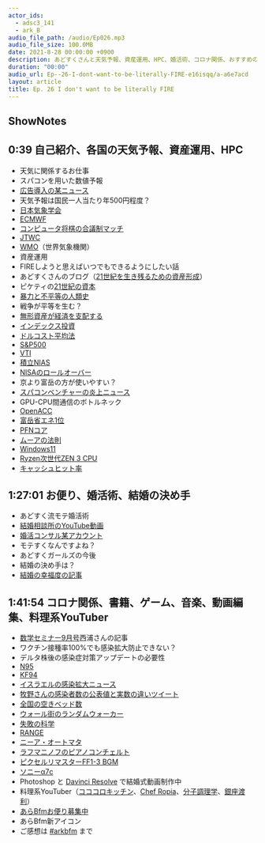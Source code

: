 ```yaml
---
actor_ids:
  - adsc3_141
  - ark_B
audio_file_path: /audio/Ep026.mp3
audio_file_size: 100.0MB
date: 2021-8-28 00:00:00 +0900
description: あどすくさんと天気予報、資産運用、HPC、婚活術、コロナ関係、おすすめの〇〇などについて話しました。
duration: "00:00"
audio_url: Ep--26-I-dont-want-to-be-literally-FIRE-e16isqq/a-a6e7acd
layout: article
title: Ep. 26 I don't want to be literally FIRE
---
```


## ShowNotes 

## 0:39 自己紹介、各国の天気予報、資産運用、HPC

* 天気に関係するお仕事
* スパコンを用いた数値予報
* [広告導入の某ニュース](https://www.itmedia.co.jp/news/articles/2107/20/news149.html)
* 天気予報は国民一人当たり年500円程度？
* [日本気象学会](https://www.metsoc.jp/)
* [ECMWF](https://www.ecmwf.int/)
* [コンピュータ将棋の合議制マッチ](https://denou.jp/gougi2016/)
* [JTWC](https://www.metoc.navy.mil/jtwc/jtwc.html)
* [WMO](https://public.wmo.int/en)（世界気象機関）
* 資産運用
* FIREしようと思えばいつでもできるようにしたい話
* あどすくさんのブログ（[21世紀を生き残るための資産形成](https://telegra.ph/21%E4%B8%96%E7%B4%80%E3%82%92%E7%94%9F%E3%81%8D%E6%AE%8B%E3%82%8B%E3%81%9F%E3%82%81%E3%81%AE%E8%B3%87%E7%94%A3%E5%BD%A2%E6%88%90-12-02)）
* ピケティの[21世紀の資本](https://amzn.to/3sUaXpP)
* [暴力と不平等の人類史](https://amzn.to/2WpZqCB)
* 戦争が平等を生む？
* [無形資産が経済を支配する](https://amzn.to/3sVqaHf)
* [インデックス投資](https://en.wikipedia.org/wiki/Index_fund)
* [ドルコスト平均法](https://fisco.jp/media/dollar-cost-averaging/)
* [S&P500](https://www.google.com/finance/quote/.INX:INDEXSP?sa=X&ved=2ahUKEwiH0abhzdPyAhVbPnAKHZ3mBbEQ3ecFMAB6BAgdEBo)
* [VTI](https://www.google.com/finance/quote/VTI:NYSEARCA)
* [積立NIAS](https://www.fsa.go.jp/policy/nisa2/about/tsumitate/overview/index.html)
* [NISAのロールオーバー](https://www.rakuten-sec.co.jp/nisa/rollover/)
* 京より富岳の方が使いやすい？
* [スパコンベンチャーの炎上ニュース](https://buzzap.jp/news/20171205-pezy-computing-deceit/)
* GPU-CPU間通信のボトルネック
* [OpenACC](https://www.openacc.org/)
* [富岳省エネ1位](https://www.itmedia.co.jp/news/articles/1911/19/news079.html)
* [PFNコア](https://projects.preferred.jp/mn-core/)
* [ムーアの法則](https://ja.wikipedia.org/wiki/%E3%83%A0%E3%83%BC%E3%82%A2%E3%81%AE%E6%B3%95%E5%89%87)
* [Windows11](https://www.microsoft.com/ja-jp/windows/windows-11)
* [Ryzen次世代ZEN 3 CPU](https://www.hpcwire.jp/archives/46411)
* [キャッシュヒット率](https://ja.wikipedia.org/wiki/%E3%83%92%E3%83%83%E3%83%88%E7%8E%87_(%E3%82%B3%E3%83%B3%E3%83%94%E3%83%A5%E3%83%BC%E3%82%BF))

## 1:27:01 お便り、婚活術、結婚の決め手

* あどすく流モテ婚活術
* [結婚相談所のYouTube動画](https://www.youtube.com/results?search_query=%E7%B5%90%E5%A9%9A%E7%9B%B8%E8%AB%87%E6%89%80)
* [婚活コンサル某アカウント](https://twitter.com/hikarin22)
* モテすくなんですよね？
* あどすくガールズの今後
* 結婚の決め手は？
* [結婚の幸福度の記事](https://ippjapan.org/archives/952)

## 1:41:54 コロナ関係、書籍、ゲーム、音楽、動画編集、料理系YouTuber

* [数学セミナー9月号](https://amzn.to/3mNBqUW)西浦さんの記事
* ワクチン接種率100%でも感染拡大防止できない？
* デルタ株後の感染症対策アップデートの必要性
* [N95](https://www.3mcompany.jp/3M/ja_JP/medical-jp/mask/protection/)
* [KF94](https://amzn.to/3yqI4mv)
* [イスラエルの感染拡大ニュース](https://toyokeizai.net/articles/amp/450304)
* [牧野さんの感染者数の公表値と実数の違いツイート](https://twitter.com/jun_makino/status/1430776658395492357?s=20)
* [全国の空きベッド数](https://www3.nhk.or.jp/news/special/coronavirus/hospital/)
* [ウォール街のランダムウォーカー](https://amzn.to/3kubBXv)
* [失敗の科学](https://amzn.to/2WuQkoj)
* [RANGE](https://amzn.to/3mCGJXq)
* [ニーア・オートマタ](https://amzn.to/3zlt9eu)
* [ラフマニノフのピアノコンチェルト](https://www.youtube.com/watch?v=aFkAwFDZGHk)
* [ピクセルリマスターFF1-3 BGM](https://www.youtube.com/results?search_query=%E3%83%94%E3%82%AF%E3%82%BB%E3%83%AB%E3%83%AA%E3%83%9E%E3%82%B9%E3%82%BF%E3%83%BCFF1-3+bgm)
* [ソニーα7c](https://amzn.to/38lK5FO)
* Photoshop と [Davinci Resolve](https://www.blackmagicdesign.com/jp/products/davinciresolve/) で結婚式動画制作中
* 料理系YouTuber（[コココロキッチン](https://www.youtube.com/channel/UCBzHLiBZWSn7AmaW0AOAlWg)、[Chef Ropia](https://www.youtube.com/channel/UCTNUzGFfCdUldW6SL_3fAVA)、[分子調理学](https://www.youtube.com/channel/UC9UBQTRpsgxcH4mM2kkmlFA)、[銀座渡利](https://www.youtube.com/channel/UCxXR-mSinMrVWEduWlnhaHQ)）
* [あらBfmお便り募集中](https://twitter.com/arkbfm/status/1341090549177012225?s=20)
* あらBfm新アイコン
* ご感想は [#arkbfm](https://twitter.com/search?q=%23arkbfm&src=typed_query&f=live) まで